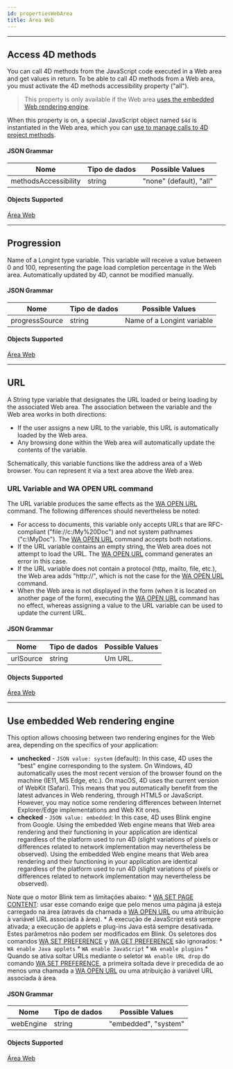```yaml
---
id: propertiesWebArea
title: Área Web
---
```


---
## Access 4D methods

You can call 4D methods from the JavaScript code executed in a Web area and get values in return. To be able to call 4D methods from a Web area, you must activate the 4D methods accessibility property ("all").

> This property is only available if the Web area [uses the embedded Web rendering engine](#use-embedded-web-rendering-engine).

When this property is on, a special JavaScript object named `$4d` is instantiated in the Web area, which you can [use to manage calls to 4D project methods](webArea_overview.md#4d-object).



#### JSON Grammar

| Nome                 | Tipo de dados | Possible Values         |
| -------------------- | ------------- | ----------------------- |
| methodsAccessibility | string        | "none" (default), "all" |

#### Objects Supported

[Área Web](webArea_overview.md)


---
## Progression

Name of a Longint type variable. This variable will receive a value between 0 and 100, representing the page load completion percentage in the Web area. Automatically updated by 4D, cannot be modified manually.

#### JSON Grammar

| Nome           | Tipo de dados | Possible Values            |
| -------------- | ------------- | -------------------------- |
| progressSource | string        | Name of a Longint variable |

#### Objects Supported

[Área Web](webArea_overview.md)




---
## URL

A String type variable that designates the URL loaded or being loading by the associated Web area. The association between the variable and the Web area works in both directions:

*   If the user assigns a new URL to the variable, this URL is automatically loaded by the Web area.
*   Any browsing done within the Web area will automatically update the contents of the variable.

Schematically, this variable functions like the address area of a Web browser. You can represent it via a text area above the Web area.

### URL Variable and WA OPEN URL command

The URL variable produces the same effects as the [WA OPEN URL](https://doc.4d.com/4Dv18/4D/18/WA-OPEN-URL.301-4504841.en.html) command. The following differences should nevertheless be noted:
- For access to documents, this variable only accepts URLs that are RFC-compliant ("file://c:/My%20Doc") and not system pathnames ("c:\MyDoc"). The [WA OPEN URL](https://doc.4d.com/4Dv18/4D/18/WA-OPEN-URL.301-4504841.en.html) command accepts both notations.
- If the URL variable contains an empty string, the Web area does not attempt to load the URL. The [WA OPEN URL](https://doc.4d.com/4Dv18/4D/18/WA-OPEN-URL.301-4504841.en.html) command generates an error in this case.
- If the URL variable does not contain a protocol (http, mailto, file, etc.), the Web area adds "http://", which is not the case for the [WA OPEN URL](https://doc.4d.com/4Dv18/4D/18/WA-OPEN-URL.301-4504841.en.html) command.
- When the Web area is not displayed in the form (when it is located on another page of the form), executing the [WA OPEN URL](https://doc.4d.com/4Dv18/4D/18/WA-OPEN-URL.301-4504841.en.html) command has no effect, whereas assigning a value to the URL variable can be used to update the current URL.

#### JSON Grammar

| Nome      | Tipo de dados | Possible Values |
| --------- | ------------- | --------------- |
| urlSource | string        | Um URL.         |

#### Objects Supported

[Área Web](webArea_overview.md)






---
## Use embedded Web rendering engine

This option allows choosing between two rendering engines for the Web area, depending on the specifics of your application:

*   **unchecked** - `JSON value: system` (default): In this case, 4D uses the "best" engine corresponding to the system. On Windows, 4D automatically uses the most recent version of the browser found on the machine (IE11, MS Edge, etc.). On macOS, 4D uses the current version of WebKit (Safari). This means that you automatically benefit from the latest advances in Web rendering, through HTML5 or JavaScript. However, you may notice some rendering differences between Internet Explorer/Edge implementations and Web Kit ones.
*   **checked** - `JSON value: embedded`: In this case, 4D uses Blink engine from Google. Using the embedded Web engine means that Web area rendering and their functioning in your application are identical regardless of the platform used to run 4D (slight variations of pixels or differences related to network implementation may nevertheless be observed). Using the embedded Web engine means that Web area rendering and their functioning in your application are identical regardless of the platform used to run 4D (slight variations of pixels or differences related to network implementation may nevertheless be observed).

Note que o motor Blink tem as limitações abaixo:
    *   [WA SET PAGE CONTENT](https://doc.4d.com/4Dv18/4D/18.4/WA-SET-PAGE-CONTENT.301-5232965.en.html): usar esse comando exige que pelo menos uma página já esteja carregado na área (através da chamada a [WA OPEN URL](https://doc.4d.com/4Dv18/4D/18.4/WA-OPEN-URL.301-5232954.en.html) ou uma atribuição à variável URL associada à área).
    *   A execução de JavaScript está sempre ativada; a execução de applets e plug-ins Java está sempre desativada. Estes parâmetros não podem ser modificados em Blink. Os seletores dos comandos [WA SET PREFERENCE](https://doc.4d.com/4Dv18/4D/18.4/WA-SET-PREFERENCE.301-5232962.en.html) y [WA GET PREFERENCE](https://doc.4d.com/4Dv18/4D/18.4/WA-GET-PREFERENCE.301-5232945.en.html) são ignorados:
        *   `WA enable Java applets`
        *   `WA enable JavaScript`
        *   `WA enable plugins`
    *   Quando se ativa soltar URLs mediante o seletor `WA enable URL drop` do comando [WA SET PREFERENCE](https://doc.4d.com/4Dv18/4D/18.4/WA-SET-PREFERENCE.301-5232962.en.html), a primeira soltada deve ir precedida de ao menos uma chamada a [WA OPEN URL](https://doc.4d.com/4Dv18/4D/18.4/WA-OPEN-URL.301-5232954.en.html) ou uma atribuição à variável URL associada à área.

#### JSON Grammar

| Nome      | Tipo de dados | Possible Values      |
| --------- | ------------- | -------------------- |
| webEngine | string        | "embedded", "system" |

#### Objects Supported

[Área Web](webArea_overview.md)
